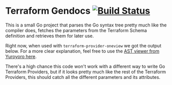 # Terraform Gendocs [![Build Status](https://travis-ci.org/patrickdappollonio/terraform-gendocs.svg?branch=master)](https://travis-ci.org/patrickdappollonio/terraform-gendocs)

This is a small Go project that parses the Go syntax tree pretty much like the compiler does,
fetches the parameters from the Terraform Schema definition and retrieves them for later use.

Right now, when used with `terraform-provider-oneview` we got the output below. For a more clear
explanation, feel free to use the [AST viewer from Yuroyoro here](http://goast.yuroyoro.net/).

There's a high chance this code won't work with a different way to write Go Terraform Providers,
but if it looks pretty much like the rest of the Terraform Providers, this should catch all the
different parameters and its attributes.

